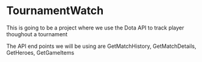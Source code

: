 # TournamentWatch

This is going to be a project where we use the Dota API to track player thoughout a tournament

The API end points we will be using are GetMatchHistory, GetMatchDetails, GetHeroes, GetGameItems
